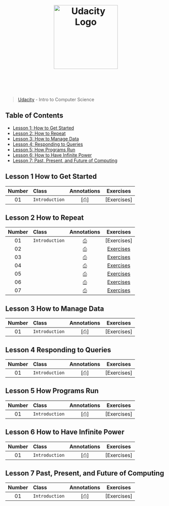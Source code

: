<h1 align="center">
	<br>
	<img width="200" src="https://upload.wikimedia.org/wikipedia/commons/f/fd/Udacity_Logo.svg" alt="Udacity Logo">
	<br>
	<br>
	<br>
</h1>

> [Udacity](https://www.udacity.com/courses/cs101) - Intro to Computer Science

## Table of Contents

+ [Lesson 1: How to Get Started](#lesson-1-how-to-get-started)
+ [Lesson 2: How to Repeat](#lesson-2-how-to-repeat)
+ [Lesson 3: How to Manage Data](#lesson-3-how-to-manage-data)
+ [Lesson 4: Responding to Queries](#lesson-4-responding-to-queries)
+ [Lesson 5: How Programs Run](#lesson-5-how-programs-run)
+ [Lesson 6: How to Have Infinite Power](#lesson-6-how-to-have-infinite-power)
+ [Lesson 7: Past, Present, and Future of Computing](#lesson-7-past-present-and-future-of-computing)

## Lesson 1 How to Get Started

| Number | Class | Annotations | Exercises |
| :---: | :--- | :---: | :---: |
| 01 | `Introduction` | [⎙] | [Exercises] |

## Lesson 2 How to Repeat

| Number | Class | Annotations | Exercises |
| :---: | :--- | :---: | :---: |
| 01 | `Introduction` | [⎙](notes/lesson2-how-to-repeat/introduction.md) | [Exercises] |
| 02 |  | [⎙](notes/lesson2-how-to-repeat/) | [Exercises](exercises/) |
| 03 |  | [⎙](notes/lesson2-how-to-repeat/) | [Exercises](exercises/) |
| 04 |  | [⎙](notes/lesson2-how-to-repeat/) | [Exercises](exercises/) |
| 05 |  | [⎙](notes/lesson2-how-to-repeat/) | [Exercises](exercises/) |
| 06 |  | [⎙](notes/lesson2-how-to-repeat/) | [Exercises](exercises/) |
| 07 |  | [⎙](notes/lesson2-how-to-repeat/) | [Exercises](exercises/) |

## Lesson 3 How to Manage Data

| Number | Class | Annotations | Exercises |
| :---: | :--- | :---: | :---: |
| 01 | `Introduction` | [⎙] | [Exercises] |


## Lesson 4 Responding to Queries

| Number | Class | Annotations | Exercises |
| :---: | :--- | :---: | :---: |
| 01 | `Introduction` | [⎙] | [Exercises] |


## Lesson 5 How Programs Run

| Number | Class | Annotations | Exercises |
| :---: | :--- | :---: | :---: |
| 01 | `Introduction` | [⎙] | [Exercises] |


## Lesson 6 How to Have Infinite Power

| Number | Class | Annotations | Exercises |
| :---: | :--- | :---: | :---: |
| 01 | `Introduction` | [⎙] | [Exercises] |


## Lesson 7 Past, Present, and Future of Computing

| Number | Class | Annotations | Exercises |
| :---: | :--- | :---: | :---: |
| 01 | `Introduction` | [⎙] | [Exercises] |
